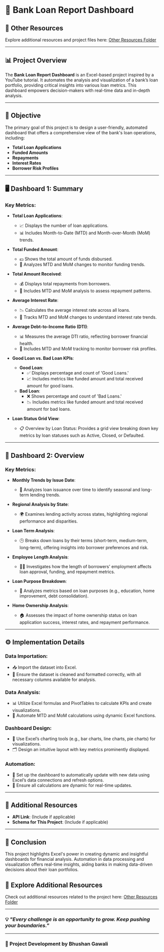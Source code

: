 # 🏦 Bank Loan Report Dashboard

## 📂 Other Resources
Explore additional resources and project files here: [Other Resources Folder](https://github.com/YourGitHubUsername/Bank-Loan-Report-Dashboard/tree/main/Other%20Resource)

---

## 📊 Project Overview
The **Bank Loan Report Dashboard** is an Excel-based project inspired by a YouTube tutorial. It automates the analysis and visualization of a bank’s loan portfolio, providing critical insights into various loan metrics. This dashboard empowers decision-makers with real-time data and in-depth analysis.

---

## 🎯 Objective
The primary goal of this project is to design a user-friendly, automated dashboard that offers a comprehensive view of the bank's loan operations, including:

- **Total Loan Applications**
- **Funded Amounts**
- **Repayments**
- **Interest Rates**
- **Borrower Risk Profiles**

---

## 🖥️ Dashboard 1: Summary

### Key Metrics:
- **Total Loan Applications**:
  - 📈 Displays the number of loan applications.
  - 📊 Includes Month-to-Date (MTD) and Month-over-Month (MoM) trends.
  
- **Total Funded Amount**:
  - 💵 Shows the total amount of funds disbursed.
  - 🔄 Analyzes MTD and MoM changes to monitor funding trends.

- **Total Amount Received**:
  - 💰 Displays total repayments from borrowers.
  - 📅 Includes MTD and MoM analysis to assess repayment patterns.

- **Average Interest Rate**:
  - 📉 Calculates the average interest rate across all loans.
  - 📆 Tracks MTD and MoM changes to understand interest rate trends.

- **Average Debt-to-Income Ratio (DTI)**:
  - 📊 Measures the average DTI ratio, reflecting borrower financial health.
  - 🔢 Includes MTD and MoM tracking to monitor borrower risk profiles.

- **Good Loan vs. Bad Loan KPIs**:
  - **Good Loan**:
    - ✅ Displays percentage and count of 'Good Loans.'
    - 📈 Includes metrics like funded amount and total received amount for good loans.
  - **Bad Loan**:
    - ❌ Shows percentage and count of 'Bad Loans.'
    - 📉 Includes metrics like funded amount and total received amount for bad loans.

- **Loan Status Grid View**:
  - 📋 Overview by Loan Status: Provides a grid view breaking down key metrics by loan statuses such as Active, Closed, or Defaulted.

---

## 🧩 Dashboard 2: Overview

### Key Metrics:
- **Monthly Trends by Issue Date**:
  - 📅 Analyzes loan issuance over time to identify seasonal and long-term lending trends.

- **Regional Analysis by State**:
  - 🌍 Examines lending activity across states, highlighting regional performance and disparities.

- **Loan Term Analysis**:
  - 🕒 Breaks down loans by their terms (short-term, medium-term, long-term), offering insights into borrower preferences and risk.

- **Employee Length Analysis**:
  - 🧑‍💼 Investigates how the length of borrowers' employment affects loan approval, funding, and repayment metrics.

- **Loan Purpose Breakdown**:
  - 🎯 Analyzes metrics based on loan purposes (e.g., education, home improvement, debt consolidation).

- **Home Ownership Analysis**:
  - 🏠 Assesses the impact of home ownership status on loan application success, interest rates, and repayment performance.

---

## ⚙️ Implementation Details

### Data Importation:
- 📥 Import the dataset into Excel.
- 🧹 Ensure the dataset is cleaned and formatted correctly, with all necessary columns available for analysis.

### Data Analysis:
- 📊 Utilize Excel formulas and PivotTables to calculate KPIs and create visualizations.
- 🔄 Automate MTD and MoM calculations using dynamic Excel functions.

### Dashboard Design:
- 🎨 Use Excel’s charting tools (e.g., bar charts, line charts, pie charts) for visualizations.
- 🗂️ Design an intuitive layout with key metrics prominently displayed.

### Automation:
- 🔄 Set up the dashboard to automatically update with new data using Excel’s data connections and refresh options.
- 🚀 Ensure all calculations are dynamic for real-time updates.

---

## 📎 Additional Resources
- **API Link**: (Include if applicable)
- **Schema for This Project**: (Include if applicable)

---

## 📝 Conclusion
This project highlights Excel's power in creating dynamic and insightful dashboards for financial analysis. Automation in data processing and visualization offers real-time insights, aiding banks in making data-driven decisions about their loan portfolios.

## 🔗 Explore Additional Resources
Check out additional resources related to the project here: [Other Resources Folder](https://github.com/YourGitHubUsername/Bank-Loan-Report-Dashboard/tree/main/Other%20Resource)

---

### 💡 *"Every challenge is an opportunity to grow. Keep pushing your boundaries."*

---

### 🚀 Project Development by Bhushan Gawali
